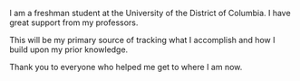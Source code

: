 I am a freshman student at the University of the District of Columbia. 
I have great support from my professors.

This will be my primary source of tracking what I accomplish and how I build upon my prior knowledge.

Thank you to everyone who helped me get to where I am now.
